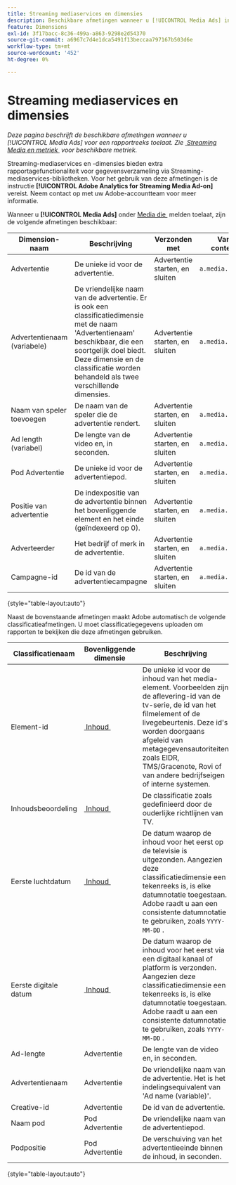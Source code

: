```yaml
---
title: Streaming mediaservices en dimensies
description: Beschikbare afmetingen wanneer u [!UICONTROL Media Ads] inschakelt voor een rapportsuite.
feature: Dimensions
exl-id: 3f17bacc-8c36-499a-a863-9298e2d54370
source-git-commit: a6967c7d4e1dca5491f13beccaa797167b503d6e
workflow-type: tm+mt
source-wordcount: '452'
ht-degree: 0%

---
```


# Streaming mediaservices en dimensies

*Deze pagina beschrijft de beschikbare afmetingen wanneer u [!UICONTROL Media Ads] voor een rapportreeks toelaat. Zie [&#x200B; Streaming Media en metriek &#x200B;](../metrics/sm-ads.md) voor beschikbare metriek.*

Streaming-mediaservices en -dimensies bieden extra rapportagefunctionaliteit voor gegevensverzameling via Streaming-mediaservices-bibliotheken. Voor het gebruik van deze afmetingen is de instructie **[!UICONTROL Adobe Analytics for Streaming Media Ad-on]** vereist. Neem contact op met uw Adobe-accountteam voor meer informatie.

Wanneer u **[!UICONTROL Media Ads]** onder [&#x200B; Media die &#x200B;](/help/admin/tools/manage-rs/edit-settings/media-management.md) melden toelaat, zijn de volgende afmetingen beschikbaar:

| Dimension-naam | Beschrijving | Verzonden met | Variabele van contextgegevens |
| --- | --- | --- | --- |
| Advertentie | De unieke id voor de advertentie. | Advertentie starten, en sluiten | `a.media.ad.name` |
| Advertentienaam (variabele) | De vriendelijke naam van de advertentie. Er is ook een classificatiedimensie met de naam &#39;Advertentienaam&#39; beschikbaar, die een soortgelijk doel biedt. Deze dimensie en de classificatie worden behandeld als twee verschillende dimensies. | Advertentie starten, en sluiten | `a.media.ad.friendlyName` |
| Naam van speler toevoegen | De naam van de speler die de advertentie rendert. | Advertentie starten, en sluiten | `a.media.ad.playerName` |
| Ad length (variabel) | De lengte van de video en, in seconden. | Advertentie starten, en sluiten | `a.media.ad.length` |
| Pod Advertentie | De unieke id voor de advertentiepod. | Advertentie starten, en sluiten | `a.media.ad.pod` |
| Positie van advertentie | De indexpositie van de advertentie binnen het bovenliggende element en het einde (geïndexeerd op 0). | Advertentie starten, en sluiten | `a.media.ad.podPosition` |
| Adverteerder | Het bedrijf of merk in de advertentie. | Advertentie starten, en sluiten | `a.media.ad.advertiser` |
| Campagne-id | De id van de advertentiecampagne | Advertentie starten, en sluiten | `a.media.ad.campaign` |

{style="table-layout:auto"}

Naast de bovenstaande afmetingen maakt Adobe automatisch de volgende classificatieafmetingen. U moet classificatiegegevens uploaden om rapporten te bekijken die deze afmetingen gebruiken.

| Classificatienaam | Bovenliggende dimensie | Beschrijving |
| --- | --- | --- |
| Element-id | [&#x200B; Inhoud &#x200B;](sm-core.md) | De unieke id voor de inhoud van het media-element. Voorbeelden zijn de aflevering-id van de tv-serie, de id van het filmelement of de livegebeurtenis. Deze id&#39;s worden doorgaans afgeleid van metagegevensautoriteiten zoals EIDR, TMS/Gracenote, Rovi of van andere bedrijfseigen of interne systemen. |
| Inhoudsbeoordeling | [&#x200B; Inhoud &#x200B;](sm-core.md) | De classificatie zoals gedefinieerd door de ouderlijke richtlijnen van TV. |
| Eerste luchtdatum | [&#x200B; Inhoud &#x200B;](sm-core.md) | De datum waarop de inhoud voor het eerst op de televisie is uitgezonden. Aangezien deze classificatiedimensie een tekenreeks is, is elke datumnotatie toegestaan. Adobe raadt u aan een consistente datumnotatie te gebruiken, zoals `YYYY-MM-DD` . |
| Eerste digitale datum | [&#x200B; Inhoud &#x200B;](sm-core.md) | De datum waarop de inhoud voor het eerst via een digitaal kanaal of platform is verzonden. Aangezien deze classificatiedimensie een tekenreeks is, is elke datumnotatie toegestaan. Adobe raadt u aan een consistente datumnotatie te gebruiken, zoals `YYYY-MM-DD` . |
| Ad-lengte | Advertentie | De lengte van de video en, in seconden. |
| Advertentienaam | Advertentie | De vriendelijke naam van de advertentie. Het is het indelingsequivalent van &#39;Ad name (variable)&#39;. |
| Creative-id | Advertentie | De id van de advertentie. |
| Naam pod | Pod Advertentie | De vriendelijke naam van de advertentiepod. |
| Podpositie | Pod Advertentie | De verschuiving van het advertentieeinde binnen de inhoud, in seconden. |

{style="table-layout:auto"}

